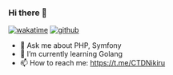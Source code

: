 ### Hi there 👋

[![wakatime](https://wakatime.com/badge/user/018cfc28-9a88-4d21-bb19-9c164622c3c4.svg)](https://wakatime.com/@018cfc28-9a88-4d21-bb19-9c164622c3c4)
[![github](https://img.shields.io/github/followers/CTDNikiru?logo=github&style=plastic)](https://github.com/CTDNikiru?tab=followers)

- 💬 Ask me about PHP, Symfony
- 🌱 I’m currently learning Golang
- 📫 How to reach me: https://t.me/CTDNikiru
<!--
**CTDNikiru/CTDNikiru** is a ✨ _special_ ✨ repository because its `README.md` (this file) appears on your GitHub profile.

Here are some ideas to get you started:

- 🔭 I’m currently working on ...
- 🌱 I’m currently learning ...
- 👯 I’m looking to collaborate on ...
- 🤔 I’m looking for help with ...
- 💬 Ask me about ...
- 📫 How to reach me: ...
- 😄 Pronouns: ...
- ⚡ Fun fact: ...
-->
